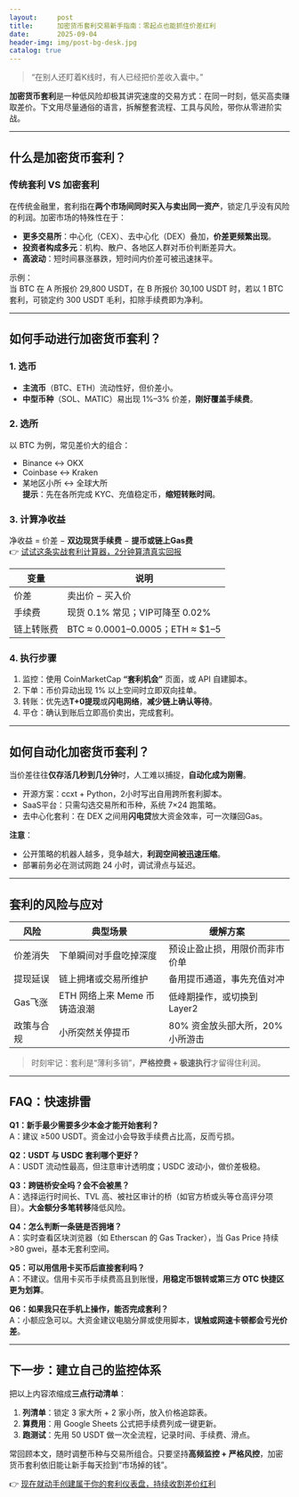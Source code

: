 ```yaml
---
layout:     post
title:      加密货币套利交易新手指南：零起点也能抓住价差红利
date:       2025-09-04
header-img: img/post-bg-desk.jpg
catalog: true
---
```


> “在别人还盯着K线时，有人已经把价差收入囊中。”

**加密货币套利**是一种低风险却极其讲究速度的交易方式：在同一时刻，低买高卖赚取差价。下文用尽量通俗的语言，拆解整套流程、工具与风险，带你从零进阶实战。

---

## 什么是加密货币套利？

### 传统套利 VS 加密套利
在传统金融里，套利指在**两个市场间同时买入与卖出同一资产**，锁定几乎没有风险的利润。加密市场的特殊性在于：

- **更多交易所**：中心化（CEX）、去中心化（DEX）叠加，**价差更频繁出现**。
- **投资者构成多元**：机构、散户、各地区人群对币价判断差异大。
- **高波动**：短时间暴涨暴跌，短时间内价差可被迅速抹平。

示例：  
当 BTC 在 A 所报价 29,800 USDT，在 B 所报价 30,100 USDT 时，若以 1 BTC 套利，可锁定约 300 USDT 毛利，扣除手续费即为净利。

---

## 如何手动进行加密货币套利？

### 1. 选币
- **主流币**（BTC、ETH）流动性好，但价差小。  
- **中型币种**（SOL、MATIC）易出现 1%–3% 价差，**刚好覆盖手续费**。

### 2. 选所
以 BTC 为例，常见差价大的组合：
- Binance ↔ OKX  
- Coinbase ↔ Kraken  
- 某地区小所 ↔ 全球大所  
**提示**：先在各所完成 KYC、充值稳定币，**缩短转账时间**。

### 3. 计算净收益
净收益 = 价差 − **双边现货手续费** − **提币或链上Gas费**  
👉 [试试这条实战套利计算器，2分钟算清真实回报](https://okxdog.com/)

| 变量          | 说明                              |
|---------------|-----------------------------------|
| 价差          | 卖出价 − 买入价                   |
| 手续费        | 现货 0.1% 常见；VIP可降至 0.02%  |
| 链上转账费    | BTC ≈ 0.0001–0.0005；ETH ≈ $1–5  |

### 4. 执行步骤
1) 监控：使用 CoinMarketCap **“套利机会”** 页面，或 API 自建脚本。  
2) 下单：币价异动出现 1% 以上空间时立即双向挂单。  
3) 转账：优先选**T+0提现**或**闪电网络**，**减少链上确认等待**。  
4) 平仓：确认到账后立即高价卖出，完成套利。

---

## 如何自动化加密货币套利？

当价差往往**仅存活几秒到几分钟**时，人工难以捕捉，**自动化成为刚需**。

- 开源方案：ccxt + Python，2小时写出自用跨所套利脚本。  
- SaaS平台：只需勾选交易所和币种，系统 7×24 跑策略。  
- 去中心化套利：在 DEX 之间用**闪电贷**放大资金效率，可一次赚回Gas。  

**注意**：  
- 公开策略的机器人越多，竞争越大，**利润空间被迅速压缩**。  
- 部署前务必在测试网跑 24 小时，调试滑点与延迟。

---

## 套利的风险与应对

| 风险                 | 典型场景                               | 缓解方案                          |
|----------------------|----------------------------------------|-----------------------------------|
| 价差消失             | 下单瞬间对手盘吃掉深度                 | 预设止盈止损，用限价而非市价单   |
| 提现延误             | 链上拥堵或交易所维护                   | 备用提币通道，事先充值对冲       |
| Gas飞涨              | ETH 网络上来 Meme 币铸造浪潮           | 低峰期操作，或切换到 Layer2      |
| 政策与合规             | 小所突然关停提币                       | 80% 资金放头部大所，20% 小所游击 |

> 时刻牢记：套利是“薄利多销”，**严格控费 + 极速执行**才留得住利润。

---

## FAQ：快速排雷

**Q1：新手最少需要多少本金才能开始套利？**  
A：建议 ≥500 USDT。资金过小会导致手续费占比高，反而亏损。

**Q2：USDT 与 USDC 套利哪个更好？**  
A：USDT 流动性最高，但注意审计透明度；USDC 波动小，做价差极稳。

**Q3：跨链桥安全吗？会不会被黑？**  
A：选择运行时间长、TVL 高、被社区审计的桥（如官方桥或头等仓高评分项目）。**大金额分多笔转移**降低风险。

**Q4：怎么判断一条链是否拥堵？**  
A：实时查看区块浏览器（如 Etherscan 的 Gas Tracker），当 Gas Price 持续 >80 gwei，基本无套利空间。

**Q5：可以用信用卡买币后直接套利吗？**  
A：不建议。信用卡买币手续费高且到账慢，**用稳定币银转或第三方 OTC 快捷区更为划算**。

**Q6：如果我只在手机上操作，能否完成套利？**  
A：小额应急可以。大资金建议电脑分屏或使用脚本，**误触或网速卡顿都会亏光价差**。

---

## 下一步：建立自己的监控体系

把以上内容浓缩成**三点行动清单**：

1. **列清单**：锁定 3 家大所 + 2 家小所，放入价格追踪表。  
2. **算费用**：用 Google Sheets 公式把手续费列成一键更新。  
3. **跑测试**：先用 50 USDT 做一次全流程，记录时间、手续费、滑点。

常回顾本文，随时调整币种与交易所组合。只要坚持**高频监控 + 严格风控**，加密货币套利依旧能让新手每天捡到“市场掉的钱”。

👉 [现在就动手创建属于你的套利仪表盘，持续收割差价红利](https://okxdog.com/)